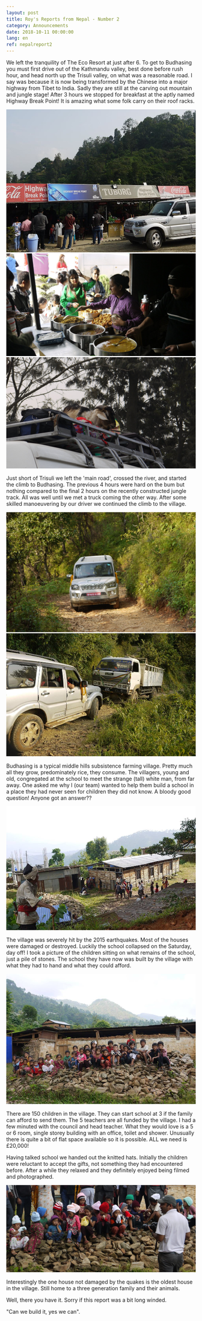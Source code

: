 ```yaml
---
layout: post
title: Roy's Reports from Nepal - Number 2
category: Announcements
date: 2018-10-11 00:00:00
lang: en
ref: nepalreport2
---
```


We left the tranquility of The Eco Resort at just after 6. To get to Budhasing you must first drive out of the Kathmandu valley, best done before rush hour, and head north up the Trisuli valley, on what was a reasonable road. I say was because it is now being transformed by the Chinese into a major highway from Tibet to India. Sadly they are still at the carving out mountain and jungle stage! After 3 hours we stopped for breakfast at the aptly named Highway Break Point! It is amazing what some folk carry on their roof racks.

![](/uploads/roysreport2a.jpg)![](/uploads/roysreport2b.jpg)![](/uploads/roysreport2c.jpg)

Just short of Trisuli we left the 'main road', crossed the river, and started the climb to Budhasing. The previous 4 hours were hard on the bum but nothing compared to the final 2 hours on the recently constructed jungle track. All was well until we met a truck coming the other way. After some skilled manoeuvering by our driver we continued the climb to the village.

![](/uploads/roysreport2d.jpg)![](/uploads/rportreport2e.jpg)

Budhasing is a typical middle hills subsistence farming village. Pretty much all they grow, predominately rice, they consume. The villagers, young and old, congregated at the school to meet the strange (tall) white man, from far away. One asked me why I (our team) wanted to help them build a school in a place they had never seen for children they did not know. A bloody good question! Anyone got an answer??

![](/uploads/roysreport2f.jpg)

The village was severely hit by the 2015 earthquakes. Most of the houses were damaged or destroyed. Luckily the school collapsed on the Saturday, day off! I took a picture of the children sitting on what remains of the school, just a pile of stones. The school they have now was built by the village with what they had to hand and what they could afford.

![](/uploads/roysreport2i.jpg)

There are 150 children in the village. They can start school at 3 if the family can afford to send them. The 5 teachers are all funded by the village. I had a few minuted with the council and head teacher. What they would love is a 5 or 6 room, single storey building with an office, toilet and shower. Unusually there is quite a bit of flat space available so it is possible. ALL we need is &pound;20,000!

Having talked school we handed out the knitted hats. Initially the children were reluctant to accept the gifts, not something they had encountered before. After a while they relaxed and they definitely enjoyed being filmed and photographed.

![](/uploads/roysreport2k.jpg)

Interestingly the one house not damaged by the quakes is the oldest house in the village. Still home to a three generation family and their animals.

Well, there you have it. Sorry if this report was a bit long winded.

"Can we build it, yes we can".